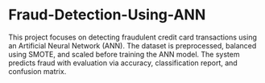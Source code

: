 # Fraud-Detection-Using-ANN
This project focuses on detecting fraudulent credit card transactions using an Artificial Neural Network (ANN). The dataset is preprocessed, balanced using SMOTE, and scaled before training the ANN model. The system predicts fraud with evaluation via accuracy, classification report, and confusion matrix.
